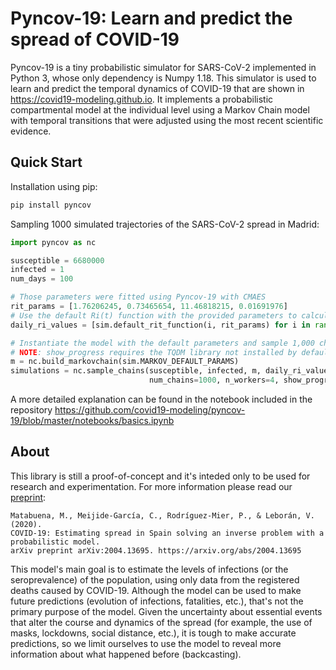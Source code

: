 # Pyncov-19: Learn and predict the spread of COVID-19

Pyncov-19 is a tiny probabilistic simulator for SARS-CoV-2 implemented in Python 3, whose only dependency is Numpy 1.18.
This simulator is used to learn and predict the temporal dynamics of COVID-19 that are shown in https://covid19-modeling.github.io. It implements a probabilistic compartmental model at the individual level using a Markov Chain model with temporal transitions that were adjusted using the most recent scientific evidence.

## Quick Start

Installation using pip:

```bash
pip install pyncov
```

Sampling 1000 simulated trajectories of the SARS-CoV-2 spread in Madrid:

```python
import pyncov as nc

susceptible = 6680000
infected = 1
num_days = 100

# Those parameters were fitted using Pyncov-19 with CMAES
rit_params = [1.76206245, 0.73465654, 11.46818215, 0.01691976]
# Use the default Ri(t) function with the provided parameters to calculate the daily individual dynamic reproduction rate
daily_ri_values = [sim.default_rit_function(i, rit_params) for i in range(num_days)]

# Instantiate the model with the default parameters and sample 1,000 chains
# NOTE: show_progress requires the TQDM library not installed by default.
m = nc.build_markovchain(sim.MARKOV_DEFAULT_PARAMS)
simulations = nc.sample_chains(susceptible, infected, m, daily_ri_values, 
                               num_chains=1000, n_workers=4, show_progress=True)

```

A more detailed explanation can be found in the notebook included in the repository https://github.com/covid19-modeling/pyncov-19/blob/master/notebooks/basics.ipynb



## About

This library is still a proof-of-concept and it's inteded only to be used for research and experimentation. For more information please read our [preprint](https://arxiv.org/abs/2004.13695):


    Matabuena, M., Meijide-García, C., Rodríguez-Mier, P., & Leborán, V. (2020). 
    COVID-19: Estimating spread in Spain solving an inverse problem with a probabilistic model. 
    arXiv preprint arXiv:2004.13695. https://arxiv.org/abs/2004.13695


This model's main goal is to estimate the levels of infections (or the seroprevalence) of the population, using only data from the registered deaths caused by COVID-19. Although the model can be used to make future predictions (evolution of infections, fatalities, etc.), that's not the primary purpose of the model. Given the uncertainty about essential events that alter the course and dynamics of the spread (for example, the use of masks, lockdowns, social distance, etc.), it is tough to make accurate predictions, so we limit ourselves to use the model to reveal more information about what happened before (backcasting).
